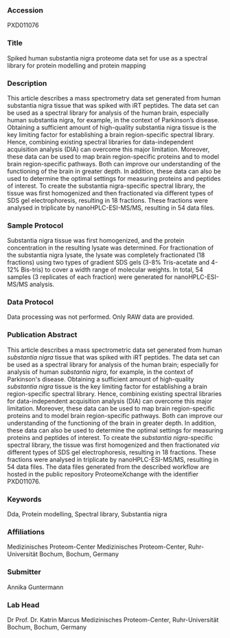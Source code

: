 ### Accession
PXD011076

### Title
Spiked human substantia nigra proteome data set for use as a spectral library for protein modelling and protein mapping

### Description
This article describes a mass spectrometry data set generated from human substantia nigra tissue that was spiked with iRT peptides. The data set can be used as a spectral library for analysis of the human brain, especially human substantia nigra, for example, in the context of Parkinson’s disease. Obtaining a sufficient amount of high-quality substantia nigra tissue is the key limiting factor for establishing a brain region-specific spectral library. Hence, combining existing spectral libraries for data-independent acquisition analysis (DIA) can overcome this major limitation. Moreover, these data can be used to map brain region-specific proteins and to model brain region-specific pathways. Both can improve our understanding of the functioning of the brain in greater depth. In addition, these data can also be used to determine the optimal settings for measuring proteins and peptides of interest. To create the substantia nigra-specific spectral library, the tissue was first homogenized and then fractionated via different types of SDS gel electrophoresis, resulting in 18 fractions. These fractions were analysed in triplicate by nanoHPLC-ESI-MS/MS, resulting in 54 data files.

### Sample Protocol
Substantia nigra tissue was first homogenized, and the protein concentration in the resulting lysate was determined. For fractionation of the substantia nigra lysate, the lysate was completely fractionated (18 fractions) using two types of gradient SDS gels (3-8% Tris-acetate and 4-12% Bis-tris) to cover a width range of molecular weights. In total, 54 samples (3 replicates of each fraction) were generated for nanoHPLC-ESI-MS/MS analysis.

### Data Protocol
Data processing was not performed. Only RAW data are provided.

### Publication Abstract
This article describes a mass spectrometric data set generated from human <i>substantia nigra</i> tissue that was spiked with iRT peptides. The data set can be used as a spectral library for analysis of the human brain; especially for analysis of human <i>substantia nigra</i>, for example, in the context of Parkinson's disease. Obtaining a sufficient amount of high-quality <i>substantia nigra</i> tissue is the key limiting factor for establishing a brain region-specific spectral library. Hence, combining existing spectral libraries for data-independent acquisition analysis (DIA) can overcome this major limitation. Moreover, these data can be used to map brain region-specific proteins and to model brain region-specific pathways. Both can improve our understanding of the functioning of the brain in greater depth. In addition, these data can also be used to determine the optimal settings for measuring proteins and peptides of interest. To create the <i>substantia nigra</i>-specific spectral library, the tissue was first homogenized and then fractionated <i>via</i> different types of SDS gel electrophoresis, resulting in 18 fractions. These fractions were analysed in triplicate by nanoHPLC-ESI-MS/MS, resulting in 54 data files. The data files generated from the described workflow are hosted in the public repository ProteomeXchange with the identifier PXD011076.

### Keywords
Dda, Protein modelling, Spectral library, Substantia nigra

### Affiliations
Medizinisches Proteom-Center
Medizinisches Proteom-Center, Ruhr-Universität Bochum, Bochum, Germany

### Submitter
Annika Guntermann

### Lab Head
Dr Prof. Dr. Katrin Marcus
Medizinisches Proteom-Center, Ruhr-Universität Bochum, Bochum, Germany


